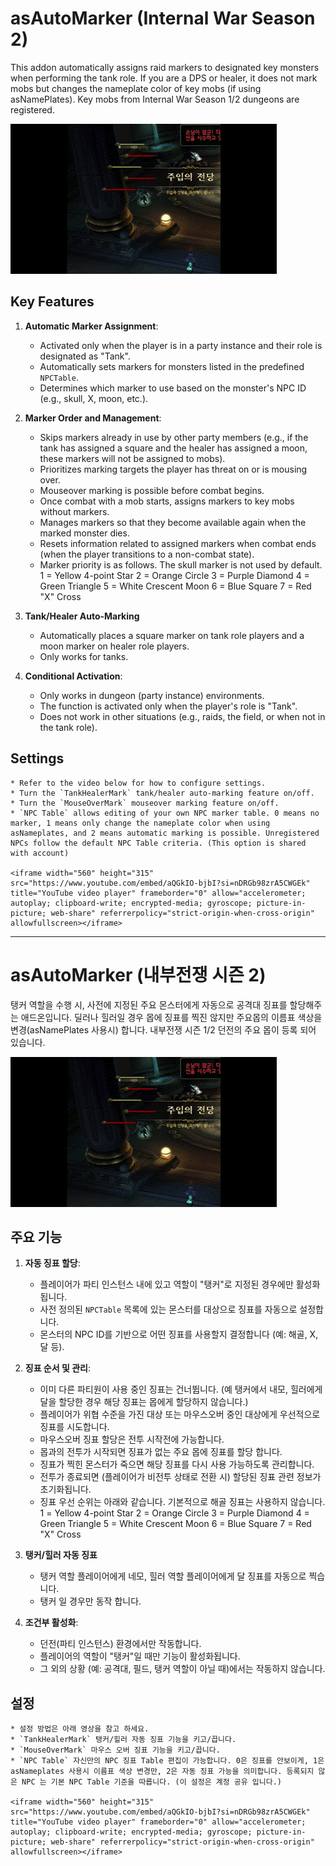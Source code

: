 # asAutoMarker (Internal War Season 2)

This addon automatically assigns raid markers to designated key monsters when performing the tank role. 
If you are a DPS or healer, it does not mark mobs but changes the nameplate color of key mobs (if using asNamePlates). 
Key mobs from Internal War Season 1/2 dungeons are registered.

![asAutoMarker](https://github.com/aspilla/asMOD/blob/main/.Pictures/asAutoMarker.gif?raw=true)

## Key Features

1.  **Automatic Marker Assignment**:
    *   Activated only when the player is in a party instance and their role is designated as "Tank".
    *   Automatically sets markers for monsters listed in the predefined `NPCTable`.
    *   Determines which marker to use based on the monster's NPC ID (e.g., skull, X, moon, etc.).

2.  **Marker Order and Management**:
    *   Skips markers already in use by other party members (e.g., if the tank has assigned a square and the healer has assigned a moon, these markers will not be assigned to mobs).
    *   Prioritizes marking targets the player has threat on or is mousing over.
    *   Mouseover marking is possible before combat begins.
    *   Once combat with a mob starts, assigns markers to key mobs without markers.
    *   Manages markers so that they become available again when the marked monster dies.
    *   Resets information related to assigned markers when combat ends (when the player transitions to a non-combat state).
    *   Marker priority is as follows. The skull marker is not used by default.
        1 = Yellow 4-point Star
        2 = Orange Circle
        3 = Purple Diamond
        4 = Green Triangle
        5 = White Crescent Moon
        6 = Blue Square
        7 = Red "X" Cross

3. **Tank/Healer Auto-Marking**
    * Automatically places a square marker on tank role players and a moon marker on healer role players.
    * Only works for tanks.

4.  **Conditional Activation**:
    *   Only works in dungeon (party instance) environments.
    *   The function is activated only when the player's role is "Tank".
    *   Does not work in other situations (e.g., raids, the field, or when not in the tank role).

## Settings
    * Refer to the video below for how to configure settings.
    * Turn the `TankHealerMark` tank/healer auto-marking feature on/off.
    * Turn the `MouseOverMark` mouseover marking feature on/off.
    * `NPC Table` allows editing of your own NPC marker table. 0 means no marker, 1 means only change the nameplate color when using asNameplates, and 2 means automatic marking is possible. Unregistered NPCs follow the default NPC Table criteria. (This option is shared with account)

    <iframe width="560" height="315" src="https://www.youtube.com/embed/aQGkIO-bjbI?si=nDRGb98zrA5CWGEk" title="YouTube video player" frameborder="0" allow="accelerometer; autoplay; clipboard-write; encrypted-media; gyroscope; picture-in-picture; web-share" referrerpolicy="strict-origin-when-cross-origin" allowfullscreen></iframe>

---
# asAutoMarker (내부전쟁 시즌 2)

탱커 역할을 수행 시, 사전에 지정된 주요 몬스터에게 자동으로 공격대 징표를 할당해주는 애드온입니다. 
딜러나 힐러일 경우 몹에 징표를 찍진 않지만 주요몹의 이름표 색상을 변경(asNamePlates 사용시) 합니다. 
내부전쟁 시즌 1/2 던전의 주요 몹이 등록 되어 있습니다. 

![asAutoMarker](https://github.com/aspilla/asMOD/blob/main/.Pictures/asAutoMarker.gif?raw=true)

## 주요 기능

1.  **자동 징표 할당**:
    *   플레이어가 파티 인스턴스 내에 있고 역할이 "탱커"로 지정된 경우에만 활성화됩니다.
    *   사전 정의된 `NPCTable` 목록에 있는 몬스터를 대상으로 징표를 자동으로 설정합니다.
    *   몬스터의 NPC ID를 기반으로 어떤 징표를 사용할지 결정합니다 (예: 해골, X, 달 등).

2.  **징표 순서 및 관리**:
    *   이미 다른 파티원이 사용 중인 징표는 건너뜁니다. (예 탱커에서 내모, 힐러에게 달을 할당한 경우 해당 징표는 몹에게 할당하지 않습니다.)
    *   플레이어가 위협 수준을 가진 대상 또는 마우스오버 중인 대상에게 우선적으로 징표를 시도합니다.
    *   마우스오버 징표 할당은 전투 시작전에 가능합니다.
    *   몹과의 전투가 시작되면 징표가 없는 주요 몹에 징표를 할당 합니다.
    *   징표가 찍힌 몬스터가 죽으면 해당 징표를 다시 사용 가능하도록 관리합니다.
    *   전투가 종료되면 (플레이어가 비전투 상태로 전환 시) 할당된 징표 관련 정보가 초기화됩니다.
    *   징표 우선 순위는 아래와 같습니다. 기본적으로 해골 징표는 사용하지 않습니다.
1 = Yellow 4-point Star
2 = Orange Circle
3 = Purple Diamond
4 = Green Triangle
5 = White Crescent Moon
6 = Blue Square
7 = Red "X" Cross

3. **탱커/힐러 자동 징표**
    * 탱커 역할 플레이어에게 네모, 힐러 역할 플레이어에게 달 징표를 자동으로 찍습니다.
    * 탱커 일 경우만 동작 합니다.

4.  **조건부 활성화**:
    *   던전(파티 인스턴스) 환경에서만 작동합니다.
    *   플레이어의 역할이 "탱커"일 때만 기능이 활성화됩니다.
    *   그 외의 상황 (예: 공격대, 필드, 탱커 역할이 아닐 때)에서는 작동하지 않습니다.

## 설정

    * 설정 방법은 아래 영상을 참고 하세요.
    * `TankHealerMark` 탱커/힐러 자동 징표 기능을 키고/끕니다.
    * `MouseOverMark` 마우스 오버 징표 기능을 키고/끕니다.
    * `NPC Table` 자신만의 NPC 징표 Table 편집이 가능합니다. 0은 징표를 안보이게, 1은 asNameplates 사용시 이름표 색상 변경만, 2은 자동 징표 가능을 의미합니다. 등록되지 않은 NPC 는 기본 NPC Table 기준을 따릅니다. (이 설정은 계정 공유 입니다.)

    <iframe width="560" height="315" src="https://www.youtube.com/embed/aQGkIO-bjbI?si=nDRGb98zrA5CWGEk" title="YouTube video player" frameborder="0" allow="accelerometer; autoplay; clipboard-write; encrypted-media; gyroscope; picture-in-picture; web-share" referrerpolicy="strict-origin-when-cross-origin" allowfullscreen></iframe>